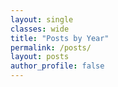 ```yaml
---
layout: single
classes: wide
title: "Posts by Year"
permalink: /posts/
layout: posts
author_profile: false
---
```


